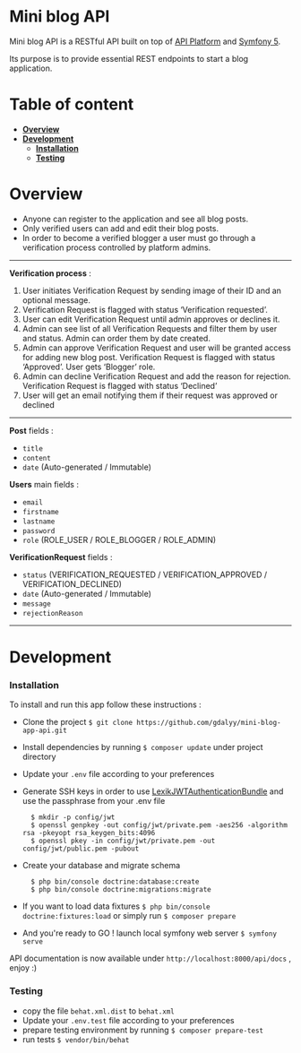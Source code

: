 # Mini blog API 

Mini blog API  is a RESTful API built on top of [API Platform](https://api-platform.com/) and [Symfony 5](https://symfony.com/).

Its purpose is to provide essential REST endpoints to start a blog application.


# Table of content

- **[Overview](#Overview)**
- **[Development](#Development)**
	- **[Installation](#installation)**
	- **[Testing](#testing)**

# Overview 

- Anyone can register to the application and see all blog posts. 
- Only verified users can add and edit their blog posts. 
- In order to become a verified blogger a user must go through a verification process
controlled by platform admins. 

---

**Verification process** : 
1. User initiates Verification Request by sending image of their ID and an optional
message.
2. Verification Request is flagged with status ‘Verification requested’.
3. User can edit Verification Request until admin approves or declines it.
4. Admin can see list of all Verification Requests and filter them by user and status. Admin
can order them by date created.
5. Admin can approve Verification Request and user will be granted access for adding new
blog post. Verification Request is flagged with status ‘Approved’. User gets ‘Blogger’
role.
6. Admin can decline Verification Request and add the reason for rejection. Verification
Request is flagged with status ‘Declined’
7. User will get an email notifying them if their request was approved or declined

---

**Post** fields : 

* `title`
* `content`
* `date` (Auto-generated / Immutable)

**Users** main fields : 

* `email` 
* `firstname`
* `lastname`
* `password`
* `role` (ROLE_USER / ROLE_BLOGGER / ROLE_ADMIN)

**VerificationRequest** fields : 

* `status` (VERIFICATION_REQUESTED / VERIFICATION_APPROVED / VERIFICATION_DECLINED)
* `date` (Auto-generated / Immutable)
* `message`
* `rejectionReason`

---

# Development 

### Installation 

To install and run this app follow these instructions : 

- Clone the project ```$ git clone https://github.com/gdalyy/mini-blog-app-api.git```
- Install dependencies by running ```$ composer update``` under project directory
- Update your `.env` file according to your preferences
- Generate SSH keys in order to use [LexikJWTAuthenticationBundle](https://github.com/lexik/LexikJWTAuthenticationBundle/blob/master/Resources/doc/index.md#installation) and use the passphrase from your .env file

        $ mkdir -p config/jwt
        $ openssl genpkey -out config/jwt/private.pem -aes256 -algorithm rsa -pkeyopt rsa_keygen_bits:4096
        $ openssl pkey -in config/jwt/private.pem -out config/jwt/public.pem -pubout
- Create your database and migrate schema 

        $ php bin/console doctrine:database:create 
        $ php bin/console doctrine:migrations:migrate
        
- If you want to load data fixtures ```$ php bin/console doctrine:fixtures:load``` or simply run ```$ composer prepare```  
- And you're ready to GO ! launch local symfony web server ```$ symfony serve```          

API documentation is now available under `http://localhost:8000/api/docs` , enjoy :)

### Testing 
- copy the file `behat.xml.dist` to `behat.xml` 
- Update your `.env.test` file according to your preferences
- prepare testing environment by running ```$ composer prepare-test```
- run tests ```$ vendor/bin/behat```